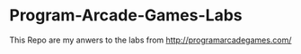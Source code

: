 # Program-Arcade-Games-Labs
This Repo are my anwers to the labs from http://programarcadegames.com/
